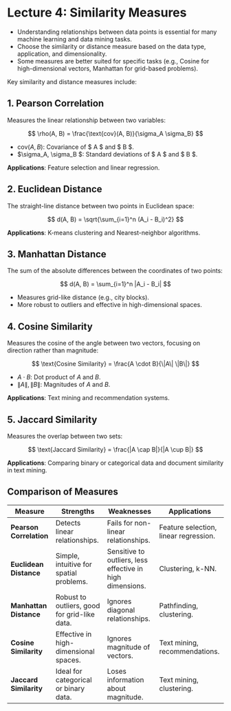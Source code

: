 # Lecture 4: Similarity Measures

- Understanding relationships between data points is essential for many machine learning and data mining tasks. 
- Choose the similarity or distance measure based on the data type, application, and dimensionality.
- Some measures are better suited for specific tasks (e.g., Cosine for high-dimensional vectors, Manhattan for grid-based problems).

Key similarity and distance measures include:

## **1. Pearson Correlation**
Measures the linear relationship between two variables:

$$ \rho(A, B) = \frac{\text{cov}(A, B)}{\sigma_A \sigma_B} $$

- $\text{cov}(A, B)$: Covariance of $ A $ and $ B $.
- $\sigma_A, \sigma_B $: Standard deviations of $ A $ and $ B $.

**Applications**: Feature selection and linear regression.


## **2. Euclidean Distance**
The straight-line distance between two points in Euclidean space:

$$ d(A, B) = \sqrt{\sum_{i=1}^n (A_i - B_i)^2} $$

**Applications**: K-means clustering and Nearest-neighbor algorithms.

## **3. Manhattan Distance**
The sum of the absolute differences between the coordinates of two points:

$$ d(A, B) = \sum_{i=1}^n |A_i - B_i| $$

- Measures grid-like distance (e.g., city blocks).
- More robust to outliers and effective in high-dimensional spaces.


## **4. Cosine Similarity**
Measures the cosine of the angle between two vectors, focusing on direction rather than magnitude:

$$ \text{Cosine Similarity} = \frac{A \cdot B}{\|A\| \|B\|} $$
  
- $A \cdot B$: Dot product of $A$ and $B$.
- $\|A\|, \|B\|$: Magnitudes of $A$ and $B$.

**Applications**: Text mining and recommendation systems.

## **5. Jaccard Similarity**
Measures the overlap between two sets:

$$ \text{Jaccard Similarity} = \frac{|A \cap B|}{|A \cup B|} $$

**Applications**: Comparing binary or categorical data and document similarity in text mining.


## **Comparison of Measures**

| Measure              | Strengths                                      | Weaknesses                                | Applications                         |
|----------------------|-----------------------------------------------|------------------------------------------|--------------------------------------|
| **Pearson Correlation** | Detects linear relationships.                 | Fails for non-linear relationships.      | Feature selection, linear regression.|
| **Euclidean Distance** | Simple, intuitive for spatial problems.        | Sensitive to outliers, less effective in high dimensions. | Clustering, k-NN.                   |
| **Manhattan Distance** | Robust to outliers, good for grid-like data.   | Ignores diagonal relationships.          | Pathfinding, clustering.             |
| **Cosine Similarity**  | Effective in high-dimensional spaces.          | Ignores magnitude of vectors.            | Text mining, recommendations.        |
| **Jaccard Similarity** | Ideal for categorical or binary data.          | Loses information about magnitude.       | Text mining, clustering.             |

